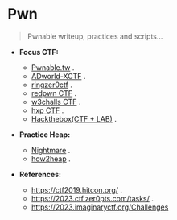 # Pwn

>Pwnable writeup, practices and scripts...

- __Focus CTF:__ 
  * [Pwnable.tw](https://pwnable.tw/) . 
  * [ADworld-XCTF](https://adworld.xctf.org.cn/challenges/list) . 
  * [ringzer0ctf](https://ringzer0ctf.com/challenges) .
  * [redpwn CTF](https://ctf.redpwn.net/) . 
  * [w3challs CTF](https://w3challs.com/challenges/list/pwn) . 
  * [hxp CTF](https://2020.ctf.link/) .
  * [Hackthebox(CTF + LAB)](https://app.hackthebox.com/challenges) .

- __Practice Heap:__

  * [Nightmare](https://guyinatuxedo.github.io/index.html) .
  * [how2heap](https://github.com/shellphish/how2heap) .

- __References:__
    * https://ctf2019.hitcon.org/ .
    * https://2023.ctf.zer0pts.com/tasks/ .
    * https://2023.imaginaryctf.org/Challenges
